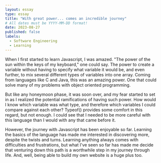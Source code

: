 ```yaml
---
layout: essay
type: essay
title: "With great power... comes an incredible journey"
# All dates must be YYYY-MM-DD format!
date: 2023-08-27
published: false
labels:
  - Software Engineering
  - Learning
---
```


When I first started to learn Javascript, I was amazed. "The power of the sun within the keys of my keyboard," one could say. The power to create a variable without having to specify what variable it would be, and even further, to mix several different types of variables into one array. Coming from languages like C and Java, this was an amazing power. One that could solve many of my problems with object oriented programming.

But like any honeymoon phase, it was soon over, and my fear started to set in as I realized the potential ramifications of having such power. How would I know which variable was what type, and therefore which variables I could compare against each other? Typeof() provides some comfort in this regard, but not enough. I could see that I needed to be more careful with this language than I would with any that came before it. 

However, the journey with Javascript has been enjoyable so far. Learning the basics of the language has made me interested in discovering more, despite the twists and turns. Learning anything always comes with difficulties and frustrations, but what I've seen so far has made me decide that venturing down this path is a worthwhile step in my journey through life. And, well, being able to build my own website is a huge plus too. 
